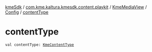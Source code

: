 [kmeSdk](../../../index.md) / [com.kme.kaltura.kmesdk.content.playkit](../../index.md) / [KmeMediaView](../index.md) / [Config](index.md) / [contentType](./content-type.md)

# contentType

`val contentType: `[`KmeContentType`](../../../com.kme.kaltura.kmesdk.ws.message.type/-kme-content-type/index.md)